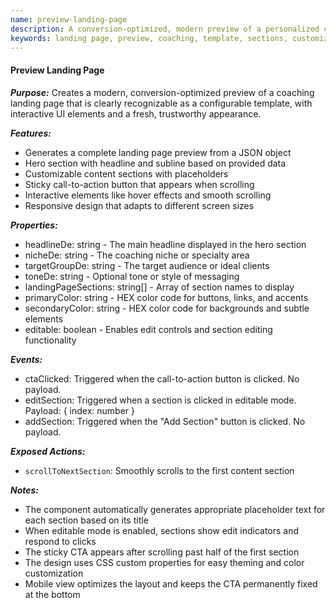 ```yaml
---
name: preview-landing-page
description: A conversion-optimized, modern preview of a personalized coaching landing page generated from a JSON object
keywords: landing page, preview, coaching, template, sections, customizable
---
```


#### Preview Landing Page

***Purpose:***
Creates a modern, conversion-optimized preview of a coaching landing page that is clearly recognizable as a configurable template, with interactive UI elements and a fresh, trustworthy appearance.

***Features:***
- Generates a complete landing page preview from a JSON object
- Hero section with headline and subline based on provided data
- Customizable content sections with placeholders
- Sticky call-to-action button that appears when scrolling
- Interactive elements like hover effects and smooth scrolling
- Responsive design that adapts to different screen sizes

***Properties:***
- headlineDe: string - The main headline displayed in the hero section
- nicheDe: string - The coaching niche or specialty area
- targetGroupDe: string - The target audience or ideal clients
- toneDe: string - Optional tone or style of messaging
- landingPageSections: string[] - Array of section names to display
- primaryColor: string - HEX color code for buttons, links, and accents
- secondaryColor: string - HEX color code for backgrounds and subtle elements
- editable: boolean - Enables edit controls and section editing functionality

***Events:***
- ctaClicked: Triggered when the call-to-action button is clicked. No payload.
- editSection: Triggered when a section is clicked in editable mode. Payload: { index: number }
- addSection: Triggered when the "Add Section" button is clicked. No payload.

***Exposed Actions:***
- `scrollToNextSection`: Smoothly scrolls to the first content section

***Notes:***
- The component automatically generates appropriate placeholder text for each section based on its title
- When editable mode is enabled, sections show edit indicators and respond to clicks
- The sticky CTA appears after scrolling past half of the first section
- The design uses CSS custom properties for easy theming and color customization
- Mobile view optimizes the layout and keeps the CTA permanently fixed at the bottom